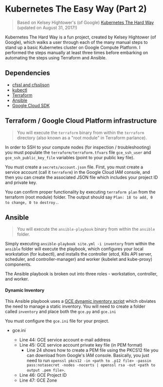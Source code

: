 # Kubernetes The Easy Way (Part 2)


> Based on Kelsey Hightower's (of Google) <a href="https://github.com/kelseyhightower/kubernetes-the-hard-way">Kubernetes The Hard Way</a> (updated on August 31, 2017!)

Kubernetes The Hard Way is a fun project, created by Kelsey Hightower (of Google), which walks a user through each of the many manual steps to stand up a basic Kubernetes cluster on Google Compute Platform. I performed the steps manually at least three times before embarking on automating the steps using Terraform and Ansible.

## Dependencies

* [cfssl and cfssljson](https://github.com/kelseyhightower/kubernetes-the-hard-way/blob/master/docs/02-client-tools.md)
* [kubectl](https://github.com/kelseyhightower/kubernetes-the-hard-way/blob/master/docs/02-client-tools.md)
* [Terraform](http://www.terraform.io)
* [Ansible](https://github.com/ansible/ansible)
* [Google Cloud SDK](https://cloud.google.com/sdk/gcloud/)

## Terraform / Google Cloud Platform infrastructure

> You will execute the `terraform` binary from within the `terraform` directory (also known as a "root module" in Terraform parlance).

In order to SSH to your compute nodes (for inspection / troubleshooting) you must populate the `terraform/terraform.tfvars` file `gce_ssh_user` and `gce_ssh_public_key_file` variables (point to your public key file).

You must create a `secrets/account.json` file. First, you must create a service account (call it `terraform`) in the Google Cloud IAM console, and then you can create the associated JSON file which includes your project ID and private key.

You can confirm proper functionality by executing `terraform plan` from the terraform (root module) folder. The output should say `Plan: 18 to add, 0 to change, 0 to destroy.`.

## Ansible

> You will execute the `ansible-playbook` binary from within the `ansible` folder.

Simply executing `ansible-playbook site.yml -i inventory` from within the `ansible` folder will execute the playbook, which configures your local workstation (for kubectl), and installs the controller (etcd, K8s API server, scheduler, and controller-manager) and worker (kubelet and kube-proxy) components.

The Ansible playbook is broken out into three roles - workstation, controller, and worker.

#### Dynamic Inventory

This Ansible playbook uses a <a href="https://github.com/ansible/ansible/tree/devel/contrib/inventory">GCE dynamic inventory script</a> which obviates the need to manage a static inventory. You will need to create a folder called `inventory` and place both the `gce.py` and `gce.ini`

You must configure the `gce.ini` file for your project.

* gce.ini

  + Line 44: GCE service account e-mail address
  + Line 45: GCE service account private key file (in PEM format)
    - Line 24 shows how to create a PEM file using the PKCS12 file you can download from Google's IAM console. Basically, you just need to run `openssl pkcs12 -in <path to .p12 file> -passin pass:notasecret -nodes -nocerts | openssl rsa -out <path to output .pem file>`.
  + Line 46: GCE Project ID
  + Line 47: GCE Zone
